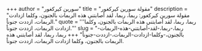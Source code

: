 +++
author = "سورين كيركغور"
title = "مقولة سورين كيركغور"
description = "مقولة سورين كيركغور: ‏ربما، ربما، لقد أصابتني هذه الربمات بالجنون، وكلما ازدادت الربمات، ازددت جنوناً."
quote = '''‏ربما، ربما، لقد أصابتني هذه الربمات بالجنون، وكلما ازدادت الربمات، ازددت جنوناً.'''
slug = "‏ربما،-ربما،-لقد-أصابتني-هذه-الربمات-بالجنون،-وكلما-ازدادت-الربمات،-ازددت-جنوناً"
+++
‏ربما، ربما، لقد أصابتني هذه الربمات بالجنون، وكلما ازدادت الربمات، ازددت جنوناً.
